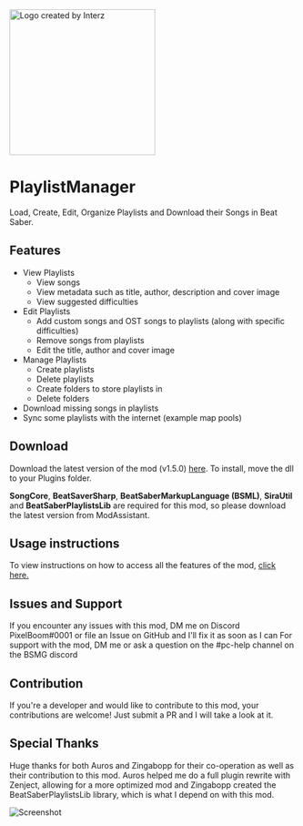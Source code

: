 <img src="https://github.com/rithik-b/PlaylistManager/blob/master/PlaylistManager/Icons/Logo.png?raw=true" alt="Logo created by Interz" width="256" height="256">

# PlaylistManager
Load, Create, Edit, Organize Playlists and Download their Songs in Beat Saber.

## Features
- View Playlists
	- View songs
	- View metadata such as title, author, description and cover image
	- View suggested difficulties
- Edit Playlists
	- Add custom songs and OST songs to playlists (along with specific difficulties)
	- Remove songs from playlists
	- Edit the title, author and cover image
- Manage Playlists
	- Create playlists
	- Delete playlists
	- Create folders to store playlists in
	- Delete folders
- Download missing songs in playlists
- Sync some playlists with the internet (example map pools)

## Download
Download the latest version of the mod (v1.5.0) [here](https://github.com/rithik-b/PlaylistManager/releases/tag/1.5.0 "here").
To install, move the dll to your Plugins folder.

**SongCore**, **BeatSaverSharp**, **BeatSaberMarkupLanguage (BSML)**, **SiraUtil** and **BeatSaberPlaylistsLib** are required for this mod, so please download the latest version from ModAssistant.

## Usage instructions
To view instructions on how to access all the features of the mod, [click here.](https://github.com/rithik-b/PlaylistManager/blob/master/Guides/GettingStarted.md)

## Issues and Support
If you encounter any issues with this mod, DM me on Discord PixelBoom#0001 or file an Issue on GitHub and I'll fix it as soon as I can For support with the mod, DM me or ask a question on the #pc-help channel on the BSMG discord

## Contribution
If you're a developer and would like to contribute to this mod, your contributions are welcome! Just submit a PR and I will take a look at it.

## Special Thanks
Huge thanks for both Auros and Zingabopp for their co-operation as well as their contribution to this mod.
Auros helped me do a full plugin rewrite with Zenject, allowing for a more optimized mod and Zingabopp created the BeatSaberPlaylistsLib library, which is what I depend on with this mod.

![Screenshot](https://github.com/rithik-b/PlaylistManager/blob/master/img/screenshot.png?raw=true)
